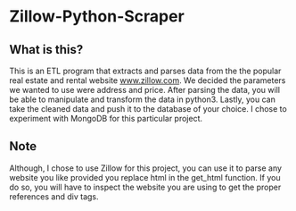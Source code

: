 # Zillow-Python-Scraper
## What is this?
This is an ETL program that extracts and parses data from the the popular real estate and rental website www.zillow.com. We decided the parameters we wanted to use were address and price. After parsing the data, you will be able to manipulate and transform the data in python3. Lastly, you can take the cleaned data and push it to the database of your choice. I chose to experiment with MongoDB for this particular project.

## Note
Although, I chose to use Zillow for this project, you can use it to parse any website you like provided you replace html in the get_html function. If you do so, you will have to inspect the website you are using to get the proper references and div tags.
